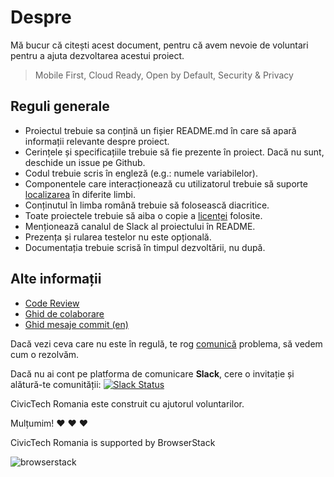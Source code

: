 # Despre

Mă bucur că citești acest document, pentru că avem nevoie de voluntari pentru a ajuta dezvoltarea acestui proiect.

> Mobile First, Cloud Ready, Open by Default, Security & Privacy

## Reguli generale

- Proiectul trebuie sa conțină un fișier README.md în care să apară informații relevante despre proiect.
- Cerințele și specificațiile trebuie să fie prezente în proiect. Dacă nu sunt, deschide un issue pe Github.
- Codul trebuie scris în engleză (e.g.: numele variabilelor).
- Componentele care interacționează cu utilizatorul trebuie să suporte [localizarea](https://en.wikipedia.org/wiki/Internationalization_and_localization) în diferite limbi.
 - Conținutul în limba română trebuie să folosească diacritice.
- Toate proiectele trebuie să aiba o copie a [licenței](LICENSE) folosite.
- Menționează canalul de Slack al proiectului în README.
- Prezența și rularea testelor nu este opțională.
- Documentația trebuie scrisă în timpul dezvoltării, nu după.

## Alte informații

- [Code Review](CODE_REVIEW.md)
- [Ghid de colaborare](CONTRIBUTING.md)
- [Ghid mesaje commit (en)](COMMIT.md)

Dacă vezi ceva care nu este în regulă, te rog [comunică](https://civictechro.slack.com) problema, să vedem cum o rezolvăm.

Dacă nu ai cont pe platforma de comunicare **Slack**, cere o invitație și alătură-te comunității: [![Slack Status](https://civictech.now.sh/badge.svg)](https://civictech.now.sh/)

CivicTech Romania este construit cu ajutorul voluntarilor.

Mulțumim! :heart: :heart: :heart:

CivicTech Romania is supported by BrowserStack

![browserstack](https://cloud.githubusercontent.com/assets/645227/21771493/35de1cd0-d690-11e6-8a02-35360e9a2a93.png)
